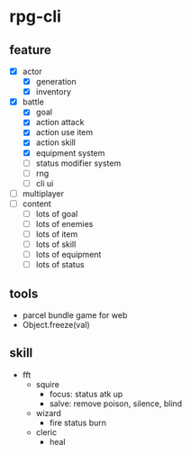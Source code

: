 # rpg-cli

## feature
- [x] actor
  - [x] generation
  - [x] inventory
- [x] battle
  - [x] goal
  - [x] action attack
  - [x] action use item
  - [x] action skill
  - [x] equipment system
  - [ ] status modifier system
  - [ ] rng
  - [ ] cli ui
- [ ] multiplayer
- [ ] content
  - [ ] lots of goal
  - [ ] lots of enemies
  - [ ] lots of item
  - [ ] lots of skill
  - [ ] lots of equipment
  - [ ] lots of status

## tools
- parcel bundle game for web
- Object.freeze(val)

## skill
- fft 
  - squire
    - focus: status atk up
    - salve: remove poison, silence, blind
  - wizard
    - fire status burn
  - cleric
    - heal